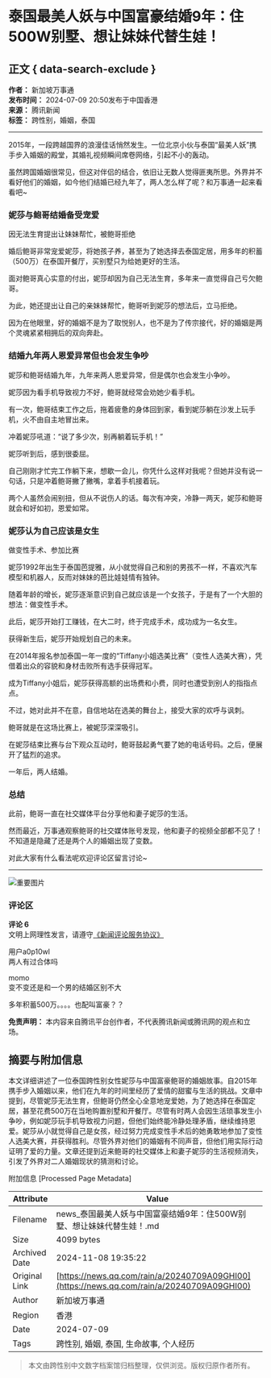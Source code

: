 # 泰国最美人妖与中国富豪结婚9年：住500W别墅、想让妹妹代替生娃！

## 正文 { data-search-exclude }


**作者：** 新加坡万事通  
**发布时间：** 2024-07-09 20:50发布于中国香港  
**来源：** 腾讯新闻  
**标签：** 跨性别，婚姻，泰国  

---

2015年，一段跨越国界的浪漫佳话悄然发生。一位北京小伙与泰国“最美人妖”携手步入婚姻的殿堂，其婚礼视频瞬间席卷网络，引起不小的轰动。

虽然跨国婚姻很常见，但这对伴侣的结合，依旧让无数人觉得匪夷所思。外界并不看好他们的婚姻，如今他们结婚已经九年了，两人怎么样了呢？和万事通一起来看看吧~

### 妮莎与鲍哥结婚备受宠爱

因无法生育提出让妹妹帮忙，被鲍哥拒绝

婚后鲍哥非常宠爱妮莎，将她孩子养，甚至为了她选择去泰国定居，用多年的积蓄（500万）在泰国开餐厅，买别墅只为给她更好的生活。

面对鲍哥真心实意的付出，妮莎却因为自己无法生育，多年来一直觉得自己亏欠鲍哥。

为此，她还提出让自己的亲妹妹帮忙，鲍哥听到妮莎的想法后，立马拒绝。

因为在他眼里，好的婚姻不是为了取悦别人，也不是为了传宗接代，好的婚姻是两个灵魂紧紧相拥后的双向奔赴。

### 结婚九年两人恩爱异常但也会发生争吵

妮莎和鲍哥结婚九年，九年来两人恩爱异常，但是偶尔也会发生小争吵。

妮莎因为看手机导致视力不好，鲍哥就经常会劝她少看手机。

有一次，鲍哥结束工作之后，拖着疲惫的身体回到家，看到妮莎躺在沙发上玩手机，火不由自主地冒出来。

冲着妮莎吼道：“说了多少次，别再躺着玩手机！”

妮莎听到后，感到很委屈。

自己刚刚才忙完工作躺下来，想歇一会儿，你凭什么这样对我呢？但她并没有说一句话，只是冲着鲍哥撇了撇嘴，拿着手机接着玩。

两个人虽然会闹别扭，但从不说伤人的话。每次有冲突，冷静一两天，妮莎和鲍哥就会和好如初，恩爱如常。

### 妮莎认为自己应该是女生

做变性手术、参加比赛

妮莎1992年出生于泰国芭提雅，从小就觉得自己和别的男孩不一样，不喜欢汽车模型和机器人，反而对妹妹的芭比娃娃情有独钟。

随着年龄的增长，妮莎逐渐意识到自己就应该是一个女孩子，于是有了一个大胆的想法：做变性手术。

此后，妮莎开始打工赚钱，在大二时，终于完成手术，成功成为一名女生。

获得新生后，妮莎开始规划自己的未来。

在2014年报名参加泰国一年一度的“Tiffany小姐选美比赛”（变性人选美大赛），凭借着出众的容貌和身材击败所有选手获得冠军。

成为Tiffany小姐后，妮莎获得高额的出场费和小费，同时也遭受到别人的指指点点。

不过，她对此并不在意，自信地站在选美的舞台上，接受大家的欢呼与讽刺。

鲍哥就是在这场比赛上，被妮莎深深吸引。

在妮莎结束比赛与台下观众互动时，鲍哥鼓起勇气要了她的电话号码。之后，便展开了猛烈的追求。

一年后，两人结婚。

### 总结

此前，鲍哥一直在社交媒体平台分享他和妻子妮莎的生活。

然而最近，万事通观察鲍哥的社交媒体账号发现，他和妻子的视频全部都不见了！不知道是隐藏了还是两个人的婚姻出现了变数。

对此大家有什么看法呢欢迎评论区留言讨论~

---

![重要图片](https://inews.gtimg.com/newsapp_bt/0/1012205723968_6694/0)

### 评论区

**评论 6**  
文明上网理性发言，请遵守[《新闻评论服务协议》](https://new.qq.com/static/coralinfo.htm)

用户a0p10wl  
两人有过合体吗

momo  
变不变还是和一个男的结婚区别不大

多年积蓄500万。。。。也配叫富豪？？

**免责声明：** 本内容来自腾讯平台创作者，不代表腾讯新闻或腾讯网的观点和立场。

## 摘要与附加信息

<!-- tcd_abstract -->
本文详细讲述了一位泰国跨性别女性妮莎与中国富豪鲍哥的婚姻故事。自2015年携手步入婚姻以来，他们在九年的时间里经历了爱情的甜蜜与生活的挑战。文章中提到，尽管妮莎无法生育，但鲍哥仍然全心全意地宠爱她，为了她选择在泰国定居，甚至花费500万在当地购置别墅和开餐厅。尽管有时两人会因生活琐事发生小争吵，例如妮莎玩手机导致视力问题，但他们始终能冷静处理矛盾，继续维持恩爱。妮莎从小就觉得自己是女孩，经过努力完成变性手术后的她勇敢地参加了变性人选美大赛，并获得胜利。尽管外界对他们的婚姻有不同声音，但他们用实际行动证明了爱的力量。文章还提到近来鲍哥的社交媒体上和妻子妮莎的生活视频消失，引发了外界对二人婚姻现状的猜测和讨论。
<!-- tcd_abstract_end -->

附加信息 [Processed Page Metadata]

| Attribute       | Value                                  |
|-----------------|----------------------------------------|
| Filename        | news_泰国最美人妖与中国富豪结婚9年：住500W别墅、想让妹妹代替生娃！.md                             |
| Size            | 4099 bytes                           |
| Archived Date   | 2024-11-08 19:35:22                             |
| Original Link   | [https://news.qq.com/rain/a/20240709A09GHI00](https://news.qq.com/rain/a/20240709A09GHI00)                       |
| Author          | 新加坡万事通                               |
| Region          | 香港                               |
| Date            | 2024-07-09                                 |
| Tags            | 跨性别, 婚姻, 泰国, 生命故事, 个人经历                                 |
>
> 本文由跨性别中文数字档案馆归档整理，仅供浏览。版权归原作者所有。
>